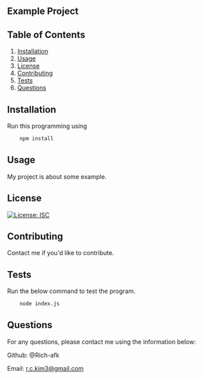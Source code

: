 ## Example Project

## Table of Contents
1. [Installation](#installation)
2. [Usage](#usage)
3. [License](#license)
4. [Contributing](#contributing)
5. [Tests](#tests)
6. [Questions](#questions)
    
## Installation

Run this programming using 

```bash
    npm install
```

## Usage
    
My project is about some example.

## License

[![License: ISC](https://img.shields.io/badge/License-ISC-blue.svg)](https://opensource.org/licenses/ISC)
    
## Contributing
    
Contact me if you'd like to contribute.

## Tests

Run the below command to test the program.
```bash
    node index.js
```
    
## Questions

For any questions, please contact me using the information below:

Github: @Rich-afk
    
Email: r.c.kim3@gmail.com
